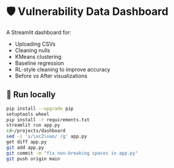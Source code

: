 # 🛡 Vulnerability Data Dashboard

A Streamlit dashboard for:
- Uploading CSVs
- Cleaning nulls
- KMeans clustering
- Baseline regression
- RL-style cleaning to improve accuracy
- Before vs After visualizations

## 🚀 Run locally

```bash
pip install --upgrade pip
setuptools wheel
pip install -r requirements.txt
streamlit run app.py
cd~/projects/dashboard
sed -i 's/\xc2\xao/ /g' app.py
get diff app.py
git add app.py
git commit -m "fix non-breaking spaces in app.py"
git push origin main
